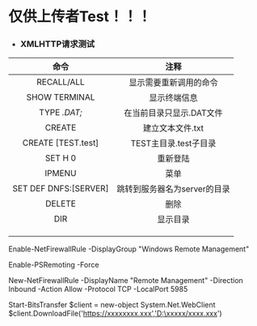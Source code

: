 # 仅供上传者Test！！！

- ### XMLHTTP请求测试

|命令|注释|
|:--:|:--:|
|RECALL/ALL|显示需要重新调用的命令|
|SHOW TERMINAL|显示终端信息|
|TYPE *.DAT;*|在当前目录只显示.DAT文件|
|CREATE|建立文本文件.txt|
|CREATE  [TEST.test]|TEST主目录.test子目录|
|SET H 0|重新登陆|
|IPMENU|菜单|
|SET DEF DNFS:[SERVER]|跳转到服务器名为server的目录|
|DELETE|删除|
|DIR|显示目录|
|||
|||
|||

Enable-NetFirewallRule -DisplayGroup "Windows Remote Management"

Enable-PSRemoting -Force

New-NetFirewallRule -DisplayName "Remote Management" -Direction Inbound -Action Allow -Protocol TCP -LocalPort 5985


Start-BitsTransfer
$client = new-object System.Net.WebClient
$client.DownloadFile('https://xxxxxxxx.xxx','D:\xxxxx/xxxx.xxx')

